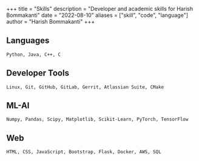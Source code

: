 +++
title = "Skills"
description = "Developer and academic skills for Harish Bommakanti"
date = "2022-08-10"
aliases = ["skill", "code", "language"]
author = "Harish Bommakanti"
+++

## Languages
`Python, Java, C++, C`

## Developer Tools
`Linux, Git, GitHub, GitLab, Gerrit, Atlassian Suite, CMake`

## ML-AI
`Numpy, Pandas, Scipy, Matplotlib, Scikit-Learn, PyTorch, TensorFlow`

## Web
`HTML, CSS, JavaScript, Bootstrap, Flask, Docker, AWS, SQL`
